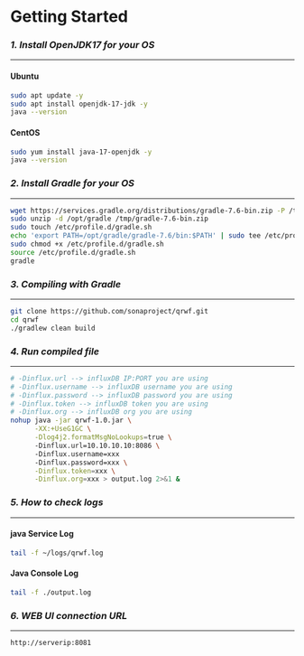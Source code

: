 # Getting Started

### _1. Install OpenJDK17 for your OS_

------------

#### Ubuntu

```bash
sudo apt update -y
sudo apt install openjdk-17-jdk -y
java --version

```

#### CentOS

```bash
sudo yum install java-17-openjdk -y
java --version
```

### _2. Install Gradle for your OS_

------------

```bash
wget https://services.gradle.org/distributions/gradle-7.6-bin.zip -P /tmp
sudo unzip -d /opt/gradle /tmp/gradle-7.6-bin.zip
sudo touch /etc/profile.d/gradle.sh
echo 'export PATH=/opt/gradle/gradle-7.6/bin:$PATH' | sudo tee /etc/profile.d/gradle.sh
sudo chmod +x /etc/profile.d/gradle.sh
source /etc/profile.d/gradle.sh
gradle
```

### _3. Compiling with Gradle_

------------
```bash
git clone https://github.com/sonaproject/qrwf.git
cd qrwf
./gradlew clean build
```

### _4. Run compiled file_

------------

```bash
# -Dinflux.url --> influxDB IP:PORT you are using
# -Dinflux.username --> influxDB username you are using
# -Dinflux.password --> influxDB password you are using
# -Dinflux.token --> influxDB token you are using
# -Dinflux.org --> influxDB org you are using
nohup java -jar qrwf-1.0.jar \
      -XX:+UseG1GC \
      -Dlog4j2.formatMsgNoLookups=true \ 
      -Dinflux.url=10.10.10.10:8086 \ 
      -Dinflux.username=xxx  
      -Dinflux.password=xxx \
      -Dinflux.token=xxx \
      -Dinflux.org=xxx > output.log 2>&1 &
```

### _5. How to check logs_

------------

#### java Service Log
```bash
tail -f ~/logs/qrwf.log
```

#### Java Console Log
```bash
tail -f ./output.log
```

### _6. WEB UI connection URL_

------------
```shell
http://serverip:8081
```
